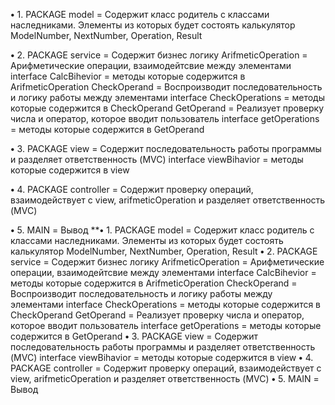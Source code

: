 **•** 1. PACKAGE model = Содержит класс родитель с классами наследниками. Элементы из которых будет состоять калькулятор 
ModelNumber, NextNumber, Operation, Result

**•** 2. PACKAGE service = Содержит бизнес логику
ArifmeticOperation = Арифметические операции, взаимодейтсвие между элементами
interface СalcBihevior = методы которые содержится в ArifmeticOperation 
CheckOperand = Воспроизводит последовательность и логику работы между элементами 
interface СheckOperations = методы которые содержится в CheckOperand 
GetOperand = Реализует проверку числа и оператор, которое вводит пользователь 
interface getOperations = методы которые содержится в GetOperand 

**•** 3. PACKAGE view = Содержит последовательность работы программы и разделяет ответственность (MVC)
interface viewBihavior = методы которые содержится в view 

**•** 4. PACKAGE controller = Содержит проверку операций, взаимодействует с view, arifmeticOperation и разделяет ответственность (MVC)

**•** 5. MAIN = Вывод 
****•** 1. PACKAGE model = Содержит класс родитель с классами наследниками. Элементы из которых будет состоять калькулятор ModelNumber, NextNumber, Operation, Result 
**•** 2. PACKAGE service = Содержит бизнес логику ArifmeticOperation = Арифметические операции, взаимодейтсвие между элементами interface СalcBihevior = методы которые содержится в ArifmeticOperation CheckOperand = Воспроизводит последовательность и логику работы между элементами interface СheckOperations = методы которые содержится в CheckOperand GetOperand = Реализует проверку числа и оператор, которое вводит пользователь interface getOperations = методы которые содержится в GetOperand 
**•** 3. PACKAGE view = Содержит последовательность работы программы и разделяет ответственность (MVC) interface viewBihavior = методы которые содержится в view 
**•** 4. PACKAGE controller = Содержит проверку операций, взаимодействует с view, arifmeticOperation и разделяет ответственность (MVC) 
**•** 5. MAIN = Вывод 


 
 
